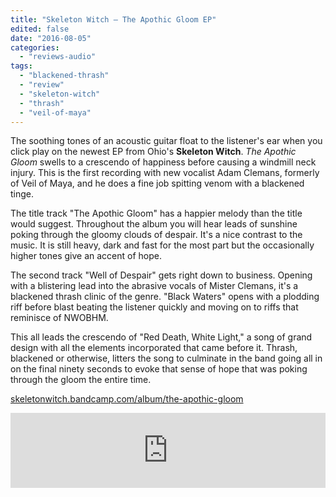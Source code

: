 ```yaml
---
title: "Skeleton Witch – The Apothic Gloom EP"
edited: false
date: "2016-08-05"
categories:
  - "reviews-audio"
tags:
  - "blackened-thrash"
  - "review"
  - "skeleton-witch"
  - "thrash"
  - "veil-of-maya"
---
```


The soothing tones of an acoustic guitar float to the listener's ear when you click play on the newest EP from Ohio's **Skeleton Witch**. _The Apothic Gloom_ swells to a crescendo of happiness before causing a windmill neck injury. This is the first recording with new vocalist Adam Clemans, formerly of Veil of Maya, and he does a fine job spitting venom with a blackened tinge.

The title track "The Apothic Gloom" has a happier melody than the title would suggest. Throughout the album you will hear leads of sunshine poking through the gloomy clouds of despair. It's a nice contrast to the music. It is still heavy, dark and fast for the most part but the occasionally higher tones give an accent of hope.

The second track "Well of Despair" gets right down to business. Opening with a blistering lead into the abrasive vocals of Mister Clemans, it's a blackened thrash clinic of the genre. "Black Waters" opens with a plodding riff before blast beating the listener quickly and moving on to riffs that reminisce of NWOBHM.

This all leads the crescendo of "Red Death, White Light," a song of grand design with all the elements incorporated that came before it. Thrash, blackened or otherwise, litters the song to culminate in the band going all in on the final ninety seconds to evoke that sense of hope that was poking through the gloom the entire time.

[skeletonwitch.bandcamp.com/album/the-apothic-gloom](https://skeletonwitch.bandcamp.com/album/the-apothic-gloom)

<iframe style="border: 0; width: 100%; height: 120px;" src="https://bandcamp.com/EmbeddedPlayer/album=3808096655/size=large/bgcol=ffffff/linkcol=0687f5/tracklist=false/artwork=small/transparent=true/" width="300" height="150" seamless=""><a href="http://skeletonwitch.bandcamp.com/album/the-apothic-gloom">The Apothic Gloom by Skeletonwitch</a></iframe>
